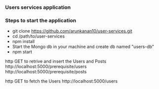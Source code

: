 ### Users services application

### Steps to start the application
- git clone https://github.com/arunkanan10/user-services.git
- cd /path/to/user-services
- npm install
- Start the Mongo db in your machine and create db named "users-db"
- npm start

http GET to retrive and insert the Users and Posts
http://localhost:5000/prerequisite/users
http://localhost:5000/prerequisite/posts

http GET to fetch the Users
http://localhost:5000/users